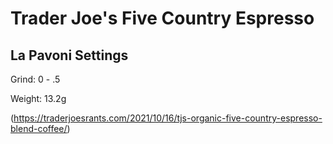 # Trader Joe's Five Country  Espresso

## La Pavoni Settings

Grind: 0 - .5

Weight: 13.2g


(https://traderjoesrants.com/2021/10/16/tjs-organic-five-country-espresso-blend-coffee/)
